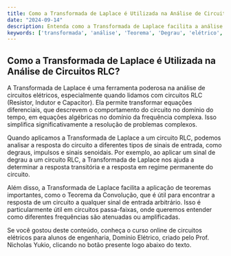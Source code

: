 ```yaml
---
title: Como a Transformada de Laplace é Utilizada na Análise de Circuitos RLC?
date: "2024-09-14"
description: Entenda como a Transformada de Laplace facilita a análise de circuitos RLC em resposta a sinais de entrada complexos.
keywords: ['transformada', 'análise', 'Teorema', 'Degrau', 'elétrico', 'RLC', 'passa-faixas']
---
```


## Como a Transformada de Laplace é Utilizada na Análise de Circuitos RLC?

A Transformada de Laplace é uma ferramenta poderosa na análise de circuitos elétricos, especialmente quando lidamos com circuitos RLC (Resistor, Indutor e Capacitor). Ela permite transformar equações diferenciais, que descrevem o comportamento do circuito no domínio do tempo, em equações algébricas no domínio da frequência complexa. Isso simplifica significativamente a resolução de problemas complexos.

Quando aplicamos a Transformada de Laplace a um circuito RLC, podemos analisar a resposta do circuito a diferentes tipos de sinais de entrada, como degraus, impulsos e sinais senoidais. Por exemplo, ao aplicar um sinal de degrau a um circuito RLC, a Transformada de Laplace nos ajuda a determinar a resposta transitória e a resposta em regime permanente do circuito.

Além disso, a Transformada de Laplace facilita a aplicação de teoremas importantes, como o Teorema da Convolução, que é útil para encontrar a resposta de um circuito a qualquer sinal de entrada arbitrário. Isso é particularmente útil em circuitos passa-faixas, onde queremos entender como diferentes frequências são atenuadas ou amplificadas.

Se você gostou deste conteúdo, conheça o curso online de circuitos elétricos para alunos de engenharia, Domínio Elétrico, criado pelo Prof. Nicholas Yukio, clicando no botão presente logo abaixo do texto.